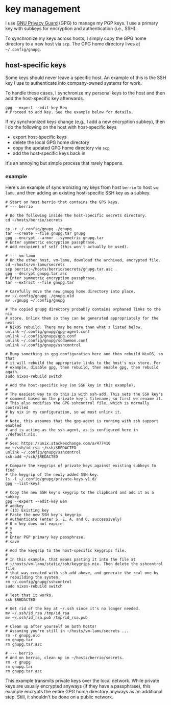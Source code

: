 # key management

I use [GNU Privacy Guard][1] (GPG) to manage my PGP keys. I use a primary key
with subkeys for encryption and authentication (i.e., SSH).

To synchronize my keys across hosts, I simply copy the GPG home directory to
a new host via `scp`. The GPG home directory lives at `~/.config/gnupg`.

## host-specific keys

Some keys should never leave a specific host. An example of this is the SSH key
I use to authenticate into company-owned systems for work.

To handle these cases, I synchronize my personal keys to the host and then add
the host-specific key afterwards.

	gpg --expert --edit-key Ben
	# Proceed to add key. See the example below for details.

If my synchronized keys change (e.g., I add a new encryption subkey), then I
do the following on the host with host-specific keys

  - export host-specific keys
  - delete the local GPG home directory
  - copy the updated GPG home directory via `scp`
  - add the host-specific keys back in

It's an annoying but simple process that rarely happens.

### example

Here's an example of synchronizing my keys from host `berrio` to host
`vm-lamu`, and then adding an existing host-specific SSH key as a subkey.

	# Start on host berrio that contains the GPG keys.
	# --- berrio

	# Do the following inside the host-specific secrets directory.
	cd ~/hosts/berrio/secrets

	cp -r ~/.config/gnupg ./gnupg
	tar --create --file gnupg.tar gnupg
	gpg --encrypt --armor --symmetric gnupg.tar
	# Enter symmetric encryption passphrase.
	# Add recipient of self (this won't actually be used).
	
	# --- vm-lamu
	# On the other host, vm-lamu, download the archived, encrypted file.
	cd ~/hosts/vm-lamu/secrets
	scp berrio:~/hosts/berrio/secrets/gnupg.tar.asc .
	gpg --decrypt gnupg.tar.asc
	# Enter symmetric encryption passphrase.
	tar --extract --file gnupg.tar
	
	# Carefully move the new gnupg home directory into place.
	mv ~/.config/gnupg ./gnupg.old
	mv ./gnupg ~/.config/gnupg

	# The copied gnupg directory probably contains orphaned links to the nix
	# store. Unlink them so they can be generated appropriately for the next
	# NixOS rebuild. There may be more than what's listed below.
	unlink ~/.config/gnupg/gpg-agent.conf
	unlink ~/.config/gnupg/gpg.conf
	unlink ~/.config/gnupg/scdaemon.conf
	unlink ~/.config/gnupg/sshcontrol

	# Bump something in gpg configuration here and then rebuild NixOS, so that
	# it will rebuild the appropriate links to the host's nix store. For
	# example, disable gpg, then rebuild, then enable gpg, then rebuild again.
	sudo nixos-rebuild switch

	# Add the host-specific key (an SSH key in this example).
	#
	# The easiest way to do this is with ssh-add. This sets the SSH key's
	# comment based on the private key's filename, so first we rename it.
	# This also modifies the GPG sshcontrol file, which is normally controlled
	# by nix in my configuration, so we must unlink it.
	#
	# Note, this assumes that the gpg-agent is running with ssh support enabled
	# and is acting as the ssh-agent, as is configured here in ./default.nix.
	#
	# See: https://unix.stackexchange.com/a/477410
	mv ~/ssh/id_rsa ~/ssh/$REDACTED
	unlink ~/.config/gnupg/sshcontrol
	ssh-add ~/ssh/$REDACTED

	# Compare the keygrips of private keys against existing subkeys to find
	# the keygrip of the newly added SSH key.
	ls -l ~/.config/gnupg/private-keys-v1.d/
	gpg --list-keys

	# Copy the new SSH key's keygrip to the clipboard and add it as a subkey.
	gpg --expert --edit-key Ben
	# addkey
	# (13) Existing key
	# Paste the new SSH key's keygrip.
	# Authenticate (enter S, E, A, and Q, successively)
	# 0 = key does not expire
	# y
	# y
	# Enter PGP primary key passphrase.
	# save

	# Add the keygrip to the host-specific keygrips file.
	#
	# In this example, that means pasting it into the file at
	# ~/hosts/vm-lamu/static/ssh/keygrips.nix. Then delete the sshcontrol file
	# that was created with ssh-add above, and generate the real one by
	# rebuilding the system.
	rm ~/.config/gnupg/sshcontrol
	sudo nixos-rebuild switch

	# Test that it works.
	ssh $REDACTED

	# Get rid of the key at ~/.ssh since it's no longer needed.
	mv ~/.ssh/id_rsa /tmp/id_rsa
	mv ~/.ssh/id_rsa.pub /tmp/id_rsa.pub

	# Clean up after yourself on both hosts!
	# Assuming you're still in ~/hosts/vm-lamu/secrets ...
	rm -r gnupg.old
	rm gnupg.tar
	rm gnupg.tar.asc

	# --- berrio
	# And on berrio, clean up in ~/hosts/berrio/secrets.
	rm -r gnupg
	rm gnupg.tar
	rm gnupg.tar.asc

This example transmits private keys over the local network. While private keys
are usually encrypted anyways (if they have a passphrase), this example
encrypts the entire GPG home directory anyways as an additional step. Still, it
shouldn't be done on a public network.

[1]: https://gnupg.org/
